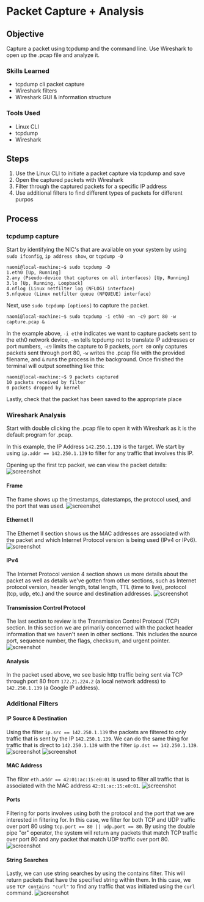 # Packet Capture + Analysis

## Objective

Capture a packet using tcpdump and the command line. Use Wireshark to open up the .pcap file and analyze it. 

### Skills Learned

* tcpdump cli packet capture
* Wireshark filters
* Wireshark GUI & information structure

### Tools Used

 * Linux CLI
 * tcpdump
 * Wireshark

## Steps

1. Use the Linux CLI to initiate a packet capture via tcpdump and save
2. Open the captured packets with Wireshark
3. Filter through the captured packets for a specific IP address
4. Use additional filters to find different types of packets for different purpos

## Process

### tcpdump capture

Start by identifying the NIC's that are available on your system by using `sudo ifconfig`, `ip address show`, or `tcpdump -D`

```
naomi@local-machine:~$ sudo tcpdump -D
1.eth0 [Up, Running]
2.any (Pseudo-device that captures on all interfaces) [Up, Running]
3.lo [Up, Running, Loopback]
4.nflog (Linux netfilter log (NFLOG) interface)
5.nfqueue (Linux netfilter queue (NFQUEUE) interface)
```

Next, use `sudo tcpdump [options]` to capture the packet.
```
naomi@local-machine:~$ sudo tcpdump -i eth0 -nn -c9 port 80 -w capture.pcap &
```
In the example above, `-i eth0` indicates we want to capture packets sent to the eth0 network device, `-nn` tells tcpdump not to translate IP addresses or port numbers, `-c9` limits the capture to 9 packets, `port 80` only captures packets sent through port 80, `-w` writes the .pcap file with the provided filename, and `&` runs the process in the background. Once finished the terminal will output something like this: 
```
naomi@local-machine:~$ 9 packets captured
10 packets received by filter
0 packets dropped by kernel
```

Lastly, check that the packet has been saved to the appropriate place 
### Wireshark Analysis
Start with double clicking the .pcap file to open it with Wireshark as it is the default program for .pcap. 

In this example, the IP Address `142.250.1.139` is the target. We start by using `ip.addr == 142.250.1.139` to filter for any traffic that involves this IP.

Opening up the first tcp packet, we can view the packet details:
![screenshot](Packet-Analysis-01.png) 
#### Frame
The frame shows up the timestamps, datestamps, the protocol used, and the port that was used. 
![screenshot](Packet-Analysis-02.png)
#### Ethernet II
The Ethernet II section shows us the MAC addresses are associated with the packet and which Internet Protocol version is being used (IPv4 or IPv6).   
![screenshot](Packet-Analysis-03.png)

#### IPv4 
The Internet Protocol version 4 section shows us more details about the packet as well as details we've gotten from other sections, such as Internet protocol version, header length, total length, TTL (time to live), protocol (tcp, udp, etc.) and the source and destination addresses. 
![screenshot](Packet-Analysis-04.png)

#### Transmission Control Protocol
The last section to review is the Transmission Control Protocol (TCP) section. In this section we are primarily concerned with the packet header information that we haven't seen in other sections. This includes the source port, sequence number, the flags, checksum, and urgent pointer. 
![screenshot](Packet-Analysis-05.png)

#### Analysis
In the packet used above, we see basic http traffic being sent via TCP through port 80 from `172.21.224.2` (a local network address) to `142.250.1.139` (a Google IP address).  

### Additional Filters

#### IP Source & Destination
Using the filter `ip.src == 142.250.1.139` the packets are filtered to only traffic that is sent by the IP `142.250.1.139`. We can do the same thing for traffic that is direct to `142.250.1.139` with the filter `ip.dst == 142.250.1.139`. 
![screenshot](Packet-Analysis-06.png)
![screenshot](Packet-Analysis-07.png)
#### MAC Address
The filter `eth.addr == 42:01:ac:15:e0:01` is used to filter all traffic that is associated with the MAC address `42:01:ac:15:e0:01`. 
![screenshot](Packet-Analysis-08.png)
#### Ports
Filtering for ports involves using both the protocol and the port that we are interested in filtering for. In this case, we filter for both TCP and UDP traffic over port 80 using `tcp.port == 80 || udp.port == 80`. By using the double pipe "or" operator, the system will return any packets that match TCP traffic over port 80 and any packet that match UDP traffic over port 80. 
![screenshot](Packet-Analysis-09.png)
#### String Searches
Lastly, we can use string searches by using the contains filter. This will return packets that have the specified string within them. In this case, we use `TCP contains "curl"` to find any traffic that was initiated using the `curl` command. 
![screenshot](Packet-Analysis-10.png)